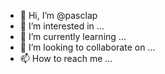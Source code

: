 - 👋 Hi, I’m @pasclap
- 👀 I’m interested in ...
- 🌱 I’m currently learning ...
- 💞️ I’m looking to collaborate on ...
- 📫 How to reach me ...

<!---
pasclap/pasclap is a ✨ special ✨ repository because its `README.md` (this file) appears on your GitHub profile.
You can click the Preview link to take a look at your changes.
--->
